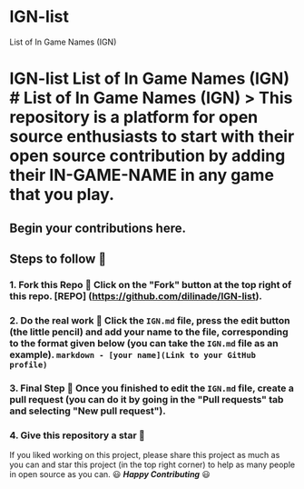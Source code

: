 # IGN-list
List of In Game Names (IGN)

# IGN-list List of In Game Names (IGN) # List of In Game Names (IGN) > This repository is a platform for open source enthusiasts to start with their open source contribution by adding their IN-GAME-NAME in any game that you play. 

## Begin your contributions here. 

## Steps to follow :scroll: 

### 1. Fork this Repo :fork_and_knife: Click on the "Fork" button at the top right of this repo. [REPO] (https://github.com/dilinade/IGN-list). 

### 2. Do the real work :muscle: Click the `IGN.md` file, press the edit button (the little pencil) and add your name to the file, corresponding to the format given below (you can take the `IGN.md` file as an example). ```markdown - [your name](Link to your GitHub profile) ``` 

### 3. Final Step :checkered_flag: Once you finished to edit the `IGN.md` file, create a pull request (you can do it by going in the "Pull requests" tab and selecting "New pull request"). 

### 4. Give this repository a star :star2: 

If you liked working on this project, please share this project as much as you can and star this project (in the top right corner) to help as many people in open source as you can. :smiley: _**Happy Contributing**_ :smiley:
